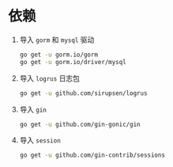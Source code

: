    
# 依赖

1. 导入 `gorm` 和 `mysql` 驱动 

    ```BASH
    go get -u gorm.io/gorm  
    go get -u gorm.io/driver/mysql
   ```
    
2. 导入 `logrus` 日志包
   ```bash
   go get -u github.com/sirupsen/logrus
   ```
3. 导入 `gin` 
   
   ```bash
   go get -u github.com/gin-gonic/gin
   ```
1. 导入 `session`
   
   ```bash
   go get -u github.com/gin-contrib/sessions
   ```